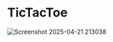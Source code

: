 # TicTacToe
![Screenshot 2025-04-21 213038](https://github.com/user-attachments/assets/5d5d1f5f-299f-4594-8346-1e758663925f)
